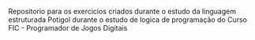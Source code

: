 Repositorio para os exercicios criados durante o estudo da linguagem estruturada Potigol durante o estudo de logica de programação do Curso FIC - Programador de Jogos Digitais
